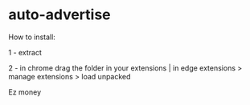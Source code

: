 # auto-advertise

How to install:

1 - extract

2 - in chrome drag the folder in your extensions | in edge extensions > manage extensions > load unpacked

Ez money
